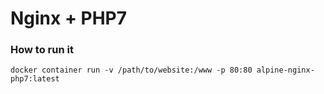 # Nginx + PHP7

### How to run it
    docker container run -v /path/to/website:/www -p 80:80 alpine-nginx-php7:latest